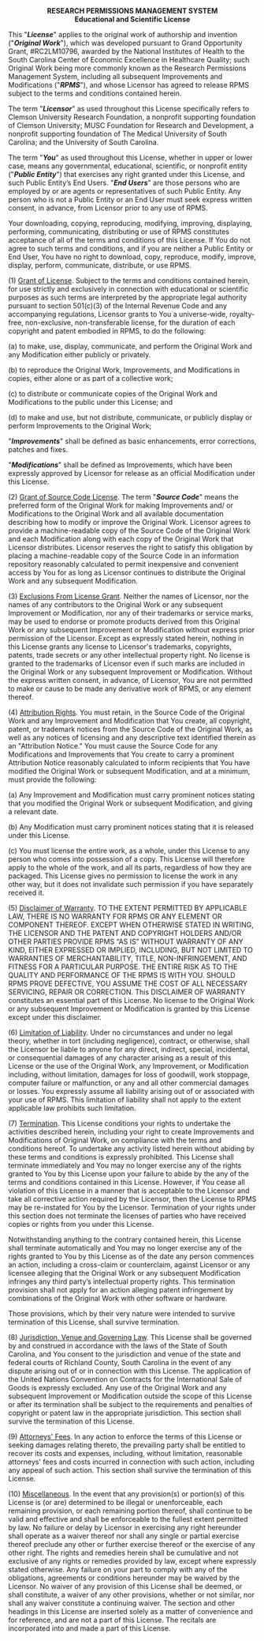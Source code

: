 <center><b>RESEARCH PERMISSIONS MANAGEMENT SYSTEM</b></center>

<center><b>Educational and Scientific License</b></center>

This "_**License**_" applies to the original work of authorship and invention ("_**Original Work**_"), which was developed pursuant to Grand Opportunity Grant, #RC2LM10796, awarded by the National Institutes of Health to the South Carolina Center of Economic Excellence in Healthcare Quality; such Original Work being more commonly known as the Research Permissions Management System, including all subsequent Improvements and Modifications ("_**RPMS**_"), and whose Licensor has agreed to release RPMS subject to the terms and conditions contained herein.

The term "_**Licensor**_" as used throughout this License specifically refers to  Clemson University Research Foundation, a nonprofit supporting foundation of Clemson University; MUSC Foundation for Research and Development, a nonprofit supporting foundation of The Medical University of South Carolina; and the University of South Carolina.

The term "_**You**_" as used throughout this License, whether in upper or lower case, means any governmental, educational, scientific, or nonprofit entity ("_**Public Entity**_") that exercises any right granted under this License, and such Public Entity’s End Users.  "_**End Users**_" are those persons who are employed by or are agents or representatives of such Public Entity.  Any person who is not a Public Entity or an End User must seek express written consent, in advance, from Licensor prior to any use of RPMS.

Your downloading, copying, reproducing, modifying, improving, displaying, performing, communicating, distributing or use of RPMS constitutes acceptance of all of the terms and conditions of this License.  If You do not agree to such terms and conditions, and if you are neither a Public Entity or End User, You have no right to download, copy, reproduce, modify, improve, display, perform, communicate, distribute, or use RPMS.

(1) 	<u>Grant of License</u>. Subject to the terms and conditions contained herein,  for use strictly and exclusively in connection with educational or scientific purposes as such terms are interpreted by the appropriate legal authority pursuant to section 501(c)(3) of the Internal Revenue Code and any accompanying regulations, Licensor grants to You a universe-wide, royalty-free, non-exclusive, non-transferable license, for the duration of each copyright and patent embodied in RPMS, to do the following:

(a) to make, use, display, communicate, and perform the Original Work and any Modification either publicly or privately.

(b) to reproduce the Original Work, Improvements, and Modifications in copies, either alone or as part of a collective work; 

(c) to distribute or communicate copies of the Original Work and Modifications to the public under this License; and

(d) to make and use, but not distribute, communicate, or publicly display or perform Improvements to the Original Work;

"_**Improvements**_" shall be defined as basic enhancements, error corrections, patches and fixes.

"_**Modifications**_" shall be defined as Improvements, which have been expressly approved by Licensor  for release as an official Modification under this License.

(2) 	<u>Grant of Source Code License</u>. The term "_**Source Code**_" means the preferred form of the Original Work for making Improvements and/ or Modifications to the Original Work and all available documentation describing how to modify or improve the Original Work. Licensor agrees to provide a machine-readable copy of the Source Code of the Original Work and each Modification along with each copy of the Original Work that Licensor distributes. Licensor reserves the right to satisfy this obligation by placing a machine-readable copy of the Source Code in an information repository reasonably calculated to permit inexpensive and convenient access by You for as long as Licensor continues to distribute the Original Work and any subsequent Modification.

(3) 	<u>Exclusions From License Grant</u>.  Neither the names of Licensor, nor the names of any contributors to the Original Work or any subsequent Improvement or Modification, nor any of their trademarks or service marks, may be used to endorse or promote products derived from this Original Work or any subsequent Improvement or Modification without express prior permission of the Licensor.  Except as expressly stated herein, nothing in this License grants any license to Licensor's trademarks, copyrights, patents, trade secrets or any other intellectual property right.  No license is granted to the trademarks of Licensor even if such marks are included in the Original Work or any subsequent Improvement or Modification.  Without the express written consent, in advance, of Licensor, You are not permitted to make or cause to be made any derivative work of RPMS, or any element thereof.

(4) 	<u>Attribution Rights</u>.   You must retain, in the Source Code of the Original Work and any Improvement and Modification that You create, all copyright, patent, or trademark notices from the Source Code of the Original Work, as well as any notices of licensing and any descriptive text identified therein as an "Attribution Notice." You must cause the Source Code for any Modifications and Improvements that You create to carry a prominent Attribution Notice reasonably calculated to inform recipients that You have modified the Original Work or subsequent Modification, and at a minimum, must provide the following:

(a) Any Improvement and Modification must carry prominent notices stating that you modified the Original Work or subsequent Modification, and giving a relevant date. 

(b) Any Modification must carry prominent notices stating that it is released under this License.  

(c) You must license the entire work, as a whole, under this License to any person who comes into possession of a copy.  This License will therefore apply to the whole of the work, and all its parts, regardless of how they are packaged. This License gives no permission to license the work in any other way, but it does not invalidate such permission if you have separately received it. 

(5) 	<u>Disclaimer of Warranty</u>.    TO THE EXTENT PERMITTED BY APPLICABLE LAW, THERE IS NO WARRANTY FOR RPMS OR ANY ELEMENT OR COMPONENT THEREOF.  EXCEPT WHEN OTHERWISE STATED IN WRITING, THE LICENSOR AND THE PATENT AND COPYRIGHT HOLDERS AND/OR OTHER PARTIES PROVIDE RPMS “AS IS” WITHOUT WARRANTY OF ANY KIND, EITHER EXPRESSED OR IMPLIED, INCLUDING, BUT NOT LIMITED TO WARRANTIES OF MERCHANTABILITY, TITLE, NON-INFRINGEMENT, AND FITNESS FOR A PARTICULAR PURPOSE. THE ENTIRE RISK AS TO THE QUALITY AND PERFORMANCE OF THE RPMS IS WITH YOU. SHOULD RPMS PROVE DEFECTIVE, YOU ASSUME THE COST OF ALL NECESSARY SERVICING, REPAIR OR CORRECTION. This DISCLAIMER OF WARRANTY constitutes an essential part of this License.  No license to the Original Work or any subsequent Improvement or Modification is granted by this License except under this disclaimer.

(6) 	<u>Limitation of Liability</u>.   Under no circumstances and under no legal theory, whether in tort (including negligence), contract, or otherwise, shall the Licensor be liable to anyone for any direct, indirect, special, incidental, or consequential damages of any character arising as a result of this License or the use of the Original Work, any Improvement, or Modification including, without limitation, damages for loss of goodwill, work stoppage, computer failure or malfunction, or any and all other commercial damages or losses. You expressly assume all liability arising out of or associated with your use of RPMS.  This limitation of liability shall not apply to the extent applicable law prohibits such limitation.

(7) 	<u>Termination</u>. This License conditions your rights to undertake the activities described herein, including your right to create Improvements and Modifications of Original Work, on compliance with the terms and conditions  hereof.   To undertake any activity listed herein without abiding by these terms and conditions is expressly prohibited. This License shall terminate immediately and You may no longer exercise any of the rights granted to You by this License upon your failure to abide by the any of the terms and conditions contained in this License.  However, if You cease all violation of this License in a manner that is acceptable to the Licensor and take all corrective action required by the Licensor, then the License to RPMS may be re-instated for You by the Licensor.  Termination of your rights under this section does not terminate the licenses of parties who have received copies or rights from you under this License.

Notwithstanding anything to the contrary contained herein, this License shall terminate automatically and You may no longer exercise any of the rights granted to You by this License as of the date any person commences an action, including a cross-claim or counterclaim, against Licensor or any licensee alleging that the Original Work or any subsequent Modification infringes any third party’s intellectual property rights.  This termination provision shall not apply for an action alleging patent infringement by combinations of the Original Work with other software or hardware.

Those provisions, which by their very nature were intended to survive termination of this License, shall survive termination.

(8) 	<u>Jurisdiction, Venue and Governing Law</u>. This License shall be governed by and construed in accordance with the laws of the State of South Carolina, and You consent to the jurisdiction and venue of the state and federal courts of Richland County, South Carolina in the event of any dispute arising out of or in connection with this License.   The application of the United Nations Convention on Contracts for the International Sale of Goods is expressly excluded. Any use of the Original Work and any subsequent Improvement or Modification outside the scope of this License or after its termination shall be subject to the requirements and penalties of copyright or patent law in the appropriate jurisdiction. This section shall survive the termination of this License.

(9) 	<u>Attorneys' Fees</u>. In any action to enforce the terms of this License or seeking damages relating thereto, the prevailing party shall be entitled to recover its costs and expenses, including, without limitation, reasonable attorneys' fees and costs incurred in connection with such action, including any appeal of such action. This section shall survive the termination of this License.

(10) 	<u>Miscellaneous</u>.   In the event that any provision(s) or portion(s) of this License is (or are) determined to be illegal or unenforceable, each remaining provision, or each remaining portion thereof, shall continue to be valid and effective and shall be enforceable to the fullest extent permitted by law.   No failure or delay by Licensor in exercising any right hereunder shall operate as a waiver thereof nor shall any single or partial exercise thereof preclude any other or further exercise thereof or the exercise of any other right.  The rights and remedies herein shall be cumulative and not exclusive of any rights or remedies provided by law, except where expressly stated otherwise.  Any failure on your part to comply with any of the obligations, agreements or conditions hereunder may be waived by the Licensor.  No waiver of any provision of this License shall be deemed, or shall constitute, a waiver of any other provisions, whether or not similar, nor shall any waiver constitute a continuing waiver.  The section and other headings in this License are inserted solely as a matter of convenience and for reference, and are not a part of this License.   The recitals are incorporated into and made a part of this License.
